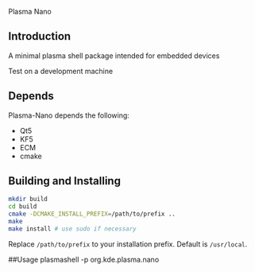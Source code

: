 Plasma Nano
## Introduction
A minimal plasma shell package intended for embedded devices

Test on a development machine

## Depends
Plasma-Nano depends the following:
- Qt5
- KF5
- ECM
- cmake


## Building and Installing

```sh
mkdir build
cd build
cmake -DCMAKE_INSTALL_PREFIX=/path/to/prefix ..
make
make install # use sudo if necessary
```

Replace `/path/to/prefix` to your installation prefix.
Default is `/usr/local`.

##Usage
plasmashell -p org.kde.plasma.nano
